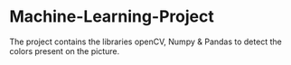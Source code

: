 # Machine-Learning-Project
The project contains the libraries openCV, Numpy &amp; Pandas to detect the colors present on the picture.
